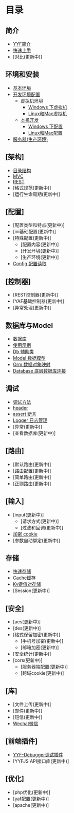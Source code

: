 # 目录

## 简介
* [YYF简介](README.md)
* [快速上手](about\README.md)
* [对比\(更新中\)]

## 环境和安装
* [基本环境](setup/README.md)
* [开发环境配置](setup/develop.md)
    * [虚拟机环境](setup/develop.md#vm)
        * [Windows 下虚拟机](setup/vm-in-windows.md)
        * [Linux和Mac虚拟机](setup/vm-in-linux.md)
    * [本机开发](setup/develop.md#local)
        * [Windows 下配置](setup/yyf-in-windows.md)
        * [Linux和Mac配置](setup/yyf-in-linux.md)
* [服务器\(生产环境\)](setup/yyf-in-server.md)


## \[架构\]
* [目录结构](architecture/folder-structure.md)
* [MVC](architecture/mvc.md)
* [REST](architecture/rest.md)
* [格式规范\(更新中\)]
* [运行生命周期\(更新中\)]

## \[配置\]
* [配置类型和特点\(更新中\)]
* [ini基础配置\(更新中\)]
* [特殊配置\(更新中\)]
    * [配置内容\(更新中\)]
    * [开发环境\(更新中\)]
    * [生产环境\(更新中\)]
* [Config 配置读取](configure/config.md)

## \[控制器\]
* [REST控制器\(更新中\)]
* [YAF基础控制器\(更新中\)]
* [异常处理\(更新中\)]

## 数据库与Model
* [数据库](database/README.md)
* [使用示例](database/example.md)
* [Db 辅助类](database/db.md)
* [Model 数据模型](database/model.md)
* [Orm 数据对象映射](database/orm.md)
* [Database 底层数据库连接](database/database.md)

## 调试
* [调试方法](debug/README.md)
* [header](debug/header.md)
* [assert 断言](debug/assert.md)
* [Logger 日志管理](debug/logger.md)
* [异常\(更新中\)]
* [查看数据库\(更新中\)]

## \[路由\]
* [默认路由\(更新中\)]
* [路由配置\(更新中\)]
* [简单路由\(更新中\)]
* [正则路由\(更新中\)]

## \[输入\]
* [input\(更新中\)]
    * [请求方式\(更新中\)]
    * [过滤和回调\(更新中\)]
* [加密 cookie](input/cookie.md)
* [参数自动绑定\(更新中\)]


## 存储
* [快速存储](storage/README.md)
* [Cache缓存](storage/cache.md)
* [Kv键值对存储](storage/kv.md)
* [Session\(更新中\)]

## \[安全\]
* [aes\(更新中\)]
* [des\(更新中\)]
* [格式保留加密\(更新中\)]
    * [手机号加密\(更新中\)]
    * [邮箱加密\(更新中\)]
* [安全统计\(更新中\)]
* [cors\(更新中\)]
    * [服务器端配置\(更新中\)]
    * [跨域cookie\(更新中\)]

## \[库\]
* [文件上传\(更新中\)]
* [邮件\(更新中\)]
* [短信\(更新中\)]
* [Wechat微信](library/wechat.md)

## \[前端插件\]
* [YYF-Debugger调试插件](http://debugger.newfuture.cc/)
* [YYFJS API接口库\(更新中\)]

## \[优化\]
* [php优化\(更新中\)]
* [yaf配置\(更新中\)]
* [apache\(更新中\)]
